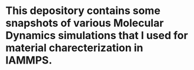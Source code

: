 # This depository contains some snapshots of various Molecular Dynamics simulations that I used for material charecterization in lAMMPS.

